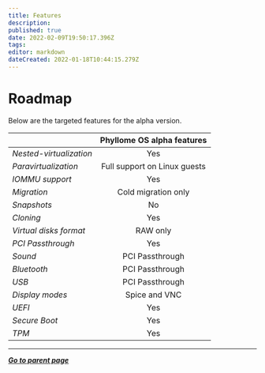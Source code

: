 ```yaml
---
title: Features
description: 
published: true
date: 2022-02-09T19:50:17.396Z
tags: 
editor: markdown
dateCreated: 2022-01-18T10:44:15.279Z
---
```


# Roadmap

Below are the targeted features for the alpha version.

| | Phyllome OS alpha features |
| :- | :-: |
| *Nested-virtualization* | Yes |
| *Paravirtualization* | Full support on Linux guests |
| *IOMMU support* | Yes |
| *Migration* | Cold migration only |
| *Snapshots* | No |
| *Cloning* | Yes |
| *Virtual disks format* | RAW only |
| *PCI Passthrough* | Yes |
| *Sound* | PCI Passthrough |
| *Bluetooth* | PCI Passthrough |
| *USB* | PCI Passthrough |
| *Display modes* | Spice and VNC |
| *UEFI* | Yes |
| *Secure Boot* | Yes |
| *TPM* | Yes |

---

*[**Go to parent page**](/phyllomeos/)*
